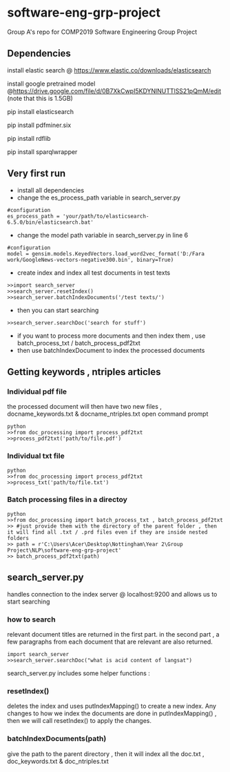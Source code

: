 # software-eng-grp-project
Group A's repo for COMP2019 Software Engineering Group Project 

## Dependencies
install elastic search @ https://www.elastic.co/downloads/elasticsearch

install google pretrained model @https://drive.google.com/file/d/0B7XkCwpI5KDYNlNUTTlSS21pQmM/edit
(note that this is 1.5GB)

pip install elasticsearch

pip install pdfminer.six

pip install rdflib

pip install sparqlwrapper

## Very first run
- install all dependencies
- change the es_process_path variable in search_server.py
```
#configuration
es_process_path = 'your/path/to/elasticsearch-6.5.0/bin/elasticsearch.bat'
```
- change the model path variable in search_server.py in line 6
```
#configuration
model = gensim.models.KeyedVectors.load_word2vec_format('D:/Fara work/GoogleNews-vectors-negative300.bin', binary=True)
```
- create index and index all test documents in test texts
```
>>import search_server
>>search_server.resetIndex()
>>search_server.batchIndexDocuments('/test texts/')
```
- then you can start searching
```
>>search_server.searchDoc('search for stuff')
```
- if you want to process more documents and then index them , use batch_process_txt / batch_process_pdf2txt 
- then use batchIndexDocument to index the processed documents

## Getting keywords , ntriples articles
### Individual pdf file
the processed document will then have two new files , docname_keywords.txt & docname_ntriples.txt
open command prompt
```
python
>>from doc_processing import process_pdf2txt
>>process_pdf2txt('path/to/file.pdf')
```
### Individual txt file
```
python
>>from doc_processing import process_pdf2txt
>>process_txt('path/to/file.txt')

```

### Batch processing files in a directoy
```
python
>>from doc_processing import batch_process_txt , batch_process_pdf2txt
>> #just provide them with the directory of the parent folder , then it will find all .txt / .prd files even if they are inside nested folders 
>> path = r'C:\Users\Acer\Desktop\Nottingham\Year 2\Group Project\NLP\software-eng-grp-project'
>> batch_process_pdf2txt(path)
```

## search_server.py
handles connection to the index server @ localhost:9200 and allows us to start searching

### how to search
relevant document  titles are returned in the first part.
in the second part , a few paragraphs from each document that are relevant are also returned.
```
import search_server
>>search_server.searchDoc("what is acid content of langsat")
```

search_server.py includes some helper functions :

### resetIndex()
deletes the index and uses putIndexMapping() to create a new index. Any changes to how we index the documents are done in putIndexMapping() , then we will call resetIndex() to apply the changes.

### batchIndexDocuments(path)
give the path to the parent directory , then it will index all the doc.txt , doc_keywords.txt & doc_ntriples.txt 



